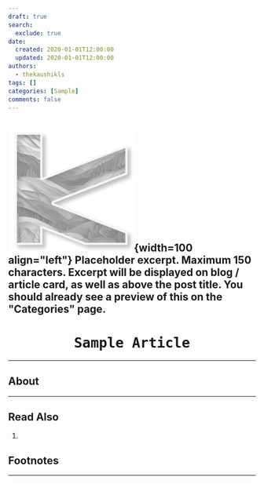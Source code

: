 ```yaml
---
draft: true
search:
  exclude: true
date:
  created: 2020-01-01T12:00:00
  updated: 2020-01-01T12:00:00
authors:
  - thekaushikls
tags: []
categories: [Sample]
comments: false
---
```

![](../../resources/Placeholder_256x256.png){width=100 align="left"}
Placeholder excerpt. Maximum 150 characters. Excerpt will be displayed on blog / article card, as well as above the post title. You should already see a preview of this on the "Categories" page.
---
<!-- more -->
<center><h1><kbd> Sample Article </kbd></h1></center>

---

## About

---
## Read Also
1. 

## Footnotes

---
